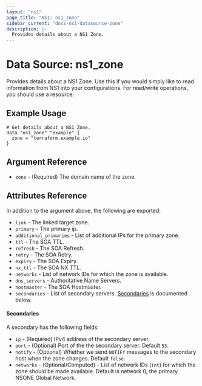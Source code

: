 ```yaml
---
layout: "ns1"
page_title: "NS1: ns1_zone"
sidebar_current: "docs-ns1-datasource-zone"
description: |-
  Provides details about a NS1 Zone.
---
```


# Data Source: ns1_zone

Provides details about a NS1 Zone. Use this if you would simply like to read
information from NS1 into your configurations. For read/write operations, you
should use a resource.

## Example Usage

```hcl
# Get details about a NS1 Zone.
data "ns1_zone" "example" {
  zone = "terraform.example.io"
}
```

## Argument Reference

* `zone` - (Required) The domain name of the zone.

## Attributes Reference

In addition to the argument above, the following are exported:

* `link` - The linked target zone.
* `primary` - The primary ip.
* `additional_primaries` - List of additional IPs for the primary zone.
* `ttl` - The SOA TTL.
* `refresh` - The SOA Refresh.
* `retry` - The SOA Retry.
* `expiry` - The SOA Expiry.
* `nx_ttl` - The SOA NX TTL.
* `networks` - List of network IDs for which the zone is available.
* `dns_servers` - Authoritative Name Servers.
* `hostmaster` - The SOA Hostmaster.
* `secondaries` - List of secondary servers. [Secondaries](#secondaries-1) is
  documented below.

#### Secondaries

A secondary has the following fields:

* `ip` - (Required) IPv4 address of the secondary server.
* `port` - (Optional) Port of the the secondary server. Default `53`.
* `notify` - (Optional) Whether we send `NOTIFY` messages to the secondary host
  when the zone changes. Default `false`.
* `networks` - (Optional/Computed) - List of network IDs (`int`) for which
  the zone should be made available. Default is network 0, the primary NSONE
  Global Network.
